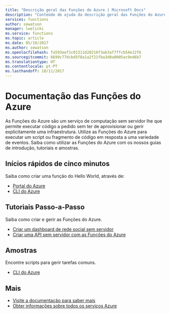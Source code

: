 ```yaml
---
title: "Descrição geral das Funções do Azure | Microsoft Docs"
description: "Conteúdo de ajuda da descrição geral das Funções do Azure no portal do Azure"
services: functions
author: sewatson
manager: lwelicki
ms.service: functions
ms.topic: article
ms.date: 05/10/2017
ms.author: sewatson
ms.openlocfilehash: fa593eef1c01311d20216f3ab3af7ffcb54e12f6
ms.sourcegitcommit: 6699c77dcbd5f8a1a2f21fba3d0a0005ac9ed6b7
ms.translationtype: HT
ms.contentlocale: pt-PT
ms.lasthandoff: 10/11/2017
---
```

# <a name="azure-functions-documentation"></a>Documentação das Funções do Azure

As Funções do Azure são um serviço de computação sem servidor lhe que permite executar código a pedido sem ter de aprovisionar ou gerir explicitamente uma infraestrutura. Utilize as Funções do Azure para executar um script ou fragmento de código em resposta a uma variedade de eventos. Saiba como utilizar as Funções do Azure com os nossos guias de introdução, tutoriais e amostras.

## <a name="5-minute-quickstarts"></a>Inícios rápidos de cinco minutos

Saiba como criar uma função do Hello World, através de:

- [Portal do Azure](/azure/azure-functions/functions-create-first-azure-function)
- [CLI do Azure](/azure/azure-functions/functions-create-first-azure-function-azure-cli)

## <a name="step-by-step-tutorials"></a>Tutoriais Passo-a-Passo

Saiba como criar e gerir as Funções do Azure.

- [Criar um dashboard de rede social sem servidor](/azure/azure-functions/functions-twitter-email)
- [Criar uma API sem servidor com as Funções do Azure](/azure/azure-functions/functions-create-serverless-api)

## <a name="samples"></a>Amostras

Encontre scripts para gerir tarefas comuns.

- [CLI do Azure](/azure/azure-functions/functions-cli-samples)

## <a name="more"></a>Mais

- [Visite a documentação para saber mais](/azure/app-functions/index)
- [Obter informações sobre todos os serviços Azure](https://aka.ms/j3wr7y)